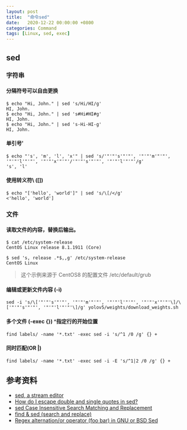 ```yaml
---
layout: post
title:  "命令sed"
date:   2020-12-22 00:00:00 +0800
categories: Command
tags: [Linux, sed, exec]
---
```


## sed
### 字符串
#### 分隔符号可以自由更换
```shell
$ echo "Hi, John." | sed 's/Hi/HI/g'
HI, John.
$ echo "Hi, John." | sed 's#Hi#HI#g'
HI, John.
$ echo "Hi, John." | sed 's-Hi-HI-g'
HI, John.
```

#### 单引号'
```shell
$ echo "'s', 'm', 'l', 'x'" | sed 's/'"'"'s'"'"', '"'"'m'"'"', '"'"'l'"'"', '"'"'x'"'"'/'"'"'s'"'"', '"'"'l'"'"'/g'
's', 'l'
```

#### 使用转义符\ ([])
```shell
$ echo "['hello', 'world']" | sed 's/\[/</g'
<'hello', 'world']
```

### 文件
#### 读取文件的内容，替换后输出。
```shell
$ cat /etc/system-release
CentOS Linux release 8.1.1911 (Core) 

$ sed 's, release .*$,,g' /etc/system-release
CentOS Linux
```
> 这个示例来源于 CentOS8 的配置文件 /etc/default/grub

#### 编辑或更新文件内容 (-i)
```shell
sed -i 's/\['"'"'s'"'"', '"'"'m'"'"', '"'"'l'"'"', '"'"'x'"'"'\]/\['"'"'s'"'"', '"'"'l'"'"'\]/g' yolov5/weights/download_weights.sh
```

#### 多个文件 (-exec {}) ^指定行的开始位置
```shell
find labels/ -name '*.txt' -exec sed -i 's/^1 /0 /g' {} +
```

#### 同时匹配(OR |)
```shell
find labels/ -name '*.txt' -exec sed -i -E 's/^1|2 /0 /g' {} +
```

## 参考资料
* [sed, a stream editor](https://www.gnu.org/software/sed/manual/sed.html)
* [How do I escape double and single quotes in sed?](https://stackoverflow.com/questions/7517632/how-do-i-escape-double-and-single-quotes-in-sed)
* [sed Case Insensitive Search Matching and Replacement](https://www.cyberciti.biz/faq/unixlinux-sed-case-insensitive-search-replace-matching/)
* [find & sed (search and replace)](https://unix.stackexchange.com/questions/36795/find-sed-search-and-replace)
* [Regex alternation/or operator (foo bar) in GNU or BSD Sed](https://unix.stackexchange.com/questions/145402/regex-alternation-or-operator-foobar-in-gnu-or-bsd-sed)
